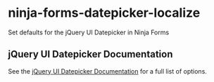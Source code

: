 # ninja-forms-datepicker-localize

Set defaults for the jQuery UI Datepicker in Ninja Forms

## jQuery UI Datepicker Documentation

See the [jQuery UI Datepicker Documentation](http://api.jqueryui.com/datepicker/) for a full list of options.
